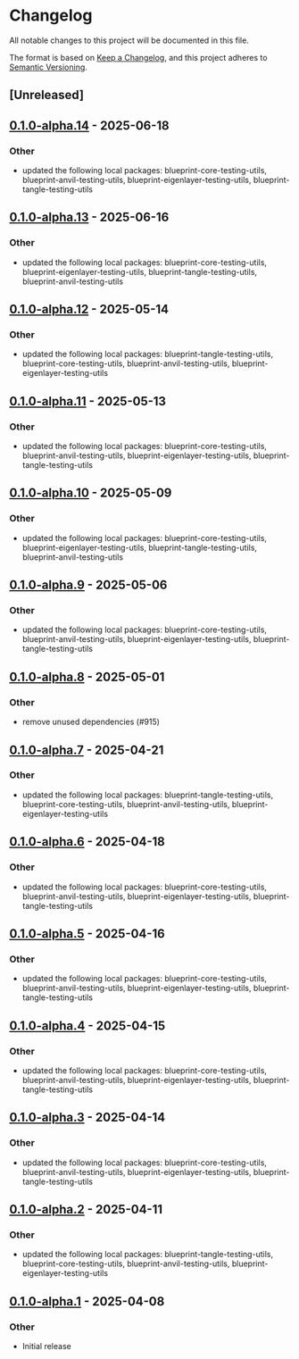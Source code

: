 # Changelog

All notable changes to this project will be documented in this file.

The format is based on [Keep a Changelog](https://keepachangelog.com/en/1.0.0/),
and this project adheres to [Semantic Versioning](https://semver.org/spec/v2.0.0.html).

## [Unreleased]

## [0.1.0-alpha.14](https://github.com/tangle-network/blueprint/compare/blueprint-testing-utils-v0.1.0-alpha.13...blueprint-testing-utils-v0.1.0-alpha.14) - 2025-06-18

### Other

- updated the following local packages: blueprint-core-testing-utils, blueprint-anvil-testing-utils, blueprint-eigenlayer-testing-utils, blueprint-tangle-testing-utils

## [0.1.0-alpha.13](https://github.com/tangle-network/blueprint/compare/blueprint-testing-utils-v0.1.0-alpha.12...blueprint-testing-utils-v0.1.0-alpha.13) - 2025-06-16

### Other

- updated the following local packages: blueprint-core-testing-utils, blueprint-eigenlayer-testing-utils, blueprint-tangle-testing-utils, blueprint-anvil-testing-utils

## [0.1.0-alpha.12](https://github.com/tangle-network/blueprint/compare/blueprint-testing-utils-v0.1.0-alpha.11...blueprint-testing-utils-v0.1.0-alpha.12) - 2025-05-14

### Other

- updated the following local packages: blueprint-tangle-testing-utils, blueprint-core-testing-utils, blueprint-anvil-testing-utils, blueprint-eigenlayer-testing-utils

## [0.1.0-alpha.11](https://github.com/tangle-network/blueprint/compare/blueprint-testing-utils-v0.1.0-alpha.10...blueprint-testing-utils-v0.1.0-alpha.11) - 2025-05-13

### Other

- updated the following local packages: blueprint-core-testing-utils, blueprint-anvil-testing-utils, blueprint-eigenlayer-testing-utils, blueprint-tangle-testing-utils

## [0.1.0-alpha.10](https://github.com/tangle-network/blueprint/compare/blueprint-testing-utils-v0.1.0-alpha.9...blueprint-testing-utils-v0.1.0-alpha.10) - 2025-05-09

### Other

- updated the following local packages: blueprint-core-testing-utils, blueprint-eigenlayer-testing-utils, blueprint-tangle-testing-utils, blueprint-anvil-testing-utils

## [0.1.0-alpha.9](https://github.com/tangle-network/blueprint/compare/blueprint-testing-utils-v0.1.0-alpha.8...blueprint-testing-utils-v0.1.0-alpha.9) - 2025-05-06

### Other

- updated the following local packages: blueprint-core-testing-utils, blueprint-anvil-testing-utils, blueprint-eigenlayer-testing-utils, blueprint-tangle-testing-utils

## [0.1.0-alpha.8](https://github.com/tangle-network/blueprint/compare/blueprint-testing-utils-v0.1.0-alpha.7...blueprint-testing-utils-v0.1.0-alpha.8) - 2025-05-01

### Other

- remove unused dependencies (#915)

## [0.1.0-alpha.7](https://github.com/tangle-network/blueprint/compare/blueprint-testing-utils-v0.1.0-alpha.6...blueprint-testing-utils-v0.1.0-alpha.7) - 2025-04-21

### Other

- updated the following local packages: blueprint-tangle-testing-utils, blueprint-core-testing-utils, blueprint-anvil-testing-utils, blueprint-eigenlayer-testing-utils

## [0.1.0-alpha.6](https://github.com/tangle-network/blueprint/compare/blueprint-testing-utils-v0.1.0-alpha.5...blueprint-testing-utils-v0.1.0-alpha.6) - 2025-04-18

### Other

- updated the following local packages: blueprint-core-testing-utils, blueprint-anvil-testing-utils, blueprint-eigenlayer-testing-utils, blueprint-tangle-testing-utils

## [0.1.0-alpha.5](https://github.com/tangle-network/blueprint/compare/blueprint-testing-utils-v0.1.0-alpha.4...blueprint-testing-utils-v0.1.0-alpha.5) - 2025-04-16

### Other

- updated the following local packages: blueprint-core-testing-utils, blueprint-anvil-testing-utils, blueprint-eigenlayer-testing-utils, blueprint-tangle-testing-utils

## [0.1.0-alpha.4](https://github.com/tangle-network/blueprint/compare/blueprint-testing-utils-v0.1.0-alpha.3...blueprint-testing-utils-v0.1.0-alpha.4) - 2025-04-15

### Other

- updated the following local packages: blueprint-core-testing-utils, blueprint-anvil-testing-utils, blueprint-eigenlayer-testing-utils, blueprint-tangle-testing-utils

## [0.1.0-alpha.3](https://github.com/tangle-network/blueprint/compare/blueprint-testing-utils-v0.1.0-alpha.2...blueprint-testing-utils-v0.1.0-alpha.3) - 2025-04-14

### Other

- updated the following local packages: blueprint-core-testing-utils, blueprint-anvil-testing-utils, blueprint-eigenlayer-testing-utils, blueprint-tangle-testing-utils

## [0.1.0-alpha.2](https://github.com/tangle-network/blueprint/compare/blueprint-testing-utils-v0.1.0-alpha.1...blueprint-testing-utils-v0.1.0-alpha.2) - 2025-04-11

### Other

- updated the following local packages: blueprint-tangle-testing-utils, blueprint-core-testing-utils, blueprint-anvil-testing-utils, blueprint-eigenlayer-testing-utils

## [0.1.0-alpha.1](https://github.com/tangle-network/blueprint/releases/tag/blueprint-testing-utils-v0.1.0-alpha.1) - 2025-04-08

### Other

- Initial release
